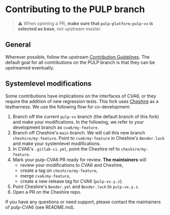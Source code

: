 # Contributing to the PULP branch

> :warning: When opening a PR, **make sure that `pulp-platform:pulp-vx` is selected as base**, not upstream master.

## General

Wherever possible, follow the upstream [Contribution Guidelines](https://github.com/openhwgroup/cva6/blob/master/CONTRIBUTING.md).
The default goal for all contributions on the PULP branch is that they can be upstreamed eventually.


## Systemlevel modifications

Some contributions have implications on the interfaces of CVA6, or they require the addition of new regression tests.
This fork uses [Cheshire](https://github.com/pulp-platform/cheshire) as a testharness.
We use the following flow for co-development:

1. Branch off the current `pulp-vx` branch (the default branch of this fork) and make your modifications.
   In the following, we refer to your development branch as `cva6/my-feature`.
2. Branch off Cheshire's `main` branch. We will call this new branch `cheshire/my-feature`.
   Point to `cva6/my-feature` in Cheshire's `Bender.lock` and make your systemlevel modifications.
3. In CVA6's `.gitlab-ci.yml`, point the Cheshire ref to `cheshire/my-feature`.
4. Mark your pulp-CVA6 PR ready for review. **The maintainers** will
   - review your modifications to CVA6 and Cheshire,
   - create a tag on `cheshire/my-feature`,
   - merge `cva6/my-feature`,
   - create a new release tag for CVA6 (`pulp-vx.y.z`).
5. Point Cheshire's `Bender.yml` and `Bender.lock` to `pulp-vx.y.z`.
6. Open a PR on the Cheshire repo.

If you have any questions or need support, please contact the maintainers of pulp-CVA6 (see README.md).
